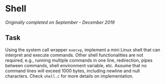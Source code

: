 # Shell

*Originally completed on September - December 2019*

## Task
Using the system call wrapper `execvp`, implement a mini Linux shell that can interpret and execute commands. Other shell functionalities are not required, e.g., running multiple commands in one line, redirection, pipes between commands, shell environment variable, etc. Assume that no command lines will exceed 1000 bytes, including newline and null characters.
Check `shell.c` for more details on implementation.